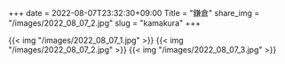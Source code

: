 +++
date  = 2022-08-07T23:32:30+09:00
Title = "鎌倉"
share_img = "/images/2022_08_07_2.jpg"
slug = "kamakura"
+++

{{< img "/images/2022_08_07_1.jpg" >}}
{{< img "/images/2022_08_07_2.jpg" >}}
{{< img "/images/2022_08_07_3.jpg" >}}